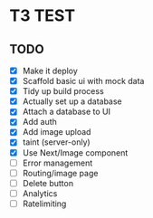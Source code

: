 # T3 TEST

## TODO

- [x] Make it deploy
- [x] Scaffold basic ui with mock data
- [x] Tidy up build process
- [x] Actually set up a database
- [x] Attach a database to UI
- [x] Add auth
- [x] Add image upload
- [x] taint (server-only)
- [x] Use Next/Image component
- [ ] Error management
- [ ] Routing/image page
- [ ] Delete button
- [ ] Analytics
- [ ] Ratelimiting
